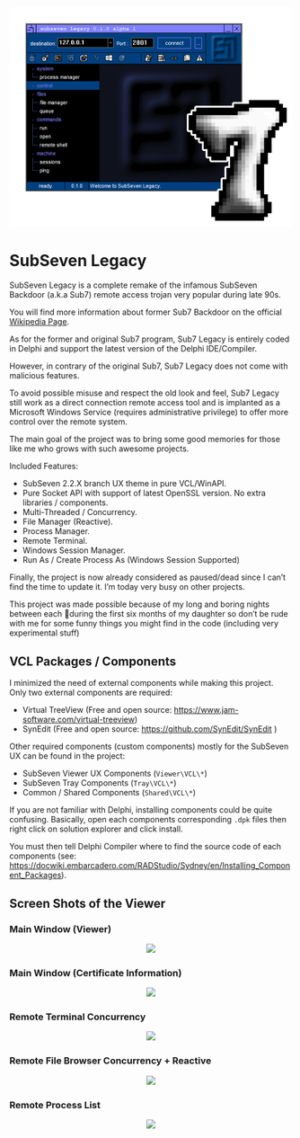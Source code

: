 <p align="center">
<img src="Assets\screenshots\banner.png"/>
</p>

# SubSeven Legacy

SubSeven Legacy is a complete remake of the infamous SubSeven Backdoor (a.k.a Sub7) remote access trojan very popular during late 90s.

You will find more information about former Sub7 Backdoor on the official [Wikipedia Page](https://en.wikipedia.org/wiki/Sub7). 

As for the former and original Sub7 program, Sub7 Legacy is entirely coded in Delphi and support the latest version of the Delphi IDE/Compiler.

However, in contrary of the original Sub7, Sub7 Legacy does not come with malicious features. 

To avoid possible misuse and respect the old look and feel, Sub7 Legacy still work as a direct connection remote access tool and is implanted as a Microsoft Windows Service (requires administrative privilege) to offer more control over the remote system.

The main goal of the project was to bring some good memories for those like me who grows with such awesome projects.  

Included Features:

-	SubSeven 2.2.X branch UX theme in pure VCL/WinAPI.
-	Pure Socket API with support of latest OpenSSL version. No extra libraries / components.
-	Multi-Threaded / Concurrency.
-	File Manager (Reactive). 
-	Process Manager.
-	Remote Terminal.
-	Windows Session Manager.
-	Run As / Create Process As (Windows Session Supported)


Finally, the project is now already considered as paused/dead since I can’t find the time to update it. I’m today very busy on other projects.

This project was made possible because of my long and boring nights between each 🍼during the first six months of my daughter so don’t be rude with me for some funny things you might find in the code (including very experimental stuff)

## VCL Packages / Components

I minimized the need of external components while making this project. Only two external components are required:

-	Virtual TreeView (Free and open source: https://www.jam-software.com/virtual-treeview)
-	SynEdit (Free and open source: https://github.com/SynEdit/SynEdit )


Other required components (custom components) mostly for the SubSeven UX can be found in the project:

-	SubSeven Viewer UX Components (`Viewer\VCL\*`)
-	SubSeven Tray Components (`Tray\VCL\*`)
-	Common / Shared Components (`Shared\VCL\*`)

If you are not familiar with Delphi, installing components could be quite confusing. Basically, open each components corresponding `.dpk` files then right click on solution explorer and click install. 

You must then tell Delphi Compiler where to find the source code of each components (see: https://docwiki.embarcadero.com/RADStudio/Sydney/en/Installing_Component_Packages). 

## Screen Shots of the Viewer

### Main Window (Viewer)

<p align="center">
<img src="Assets\screenshots\main.png"/>
</p>

### Main Window (Certificate Information)

<p align="center">
<img src="Assets\screenshots\main-key.png"/>
</p>

### Remote Terminal Concurrency

<p align="center">
<img src="Assets\screenshots\terminal.png"/>
</p>

### Remote File Browser Concurrency + Reactive

<p align="center">
<img src="Assets\screenshots\files.png"/>
</p>

### Remote Process List

<p align="center">
<img src="Assets\screenshots\process.png"/>
</p>


